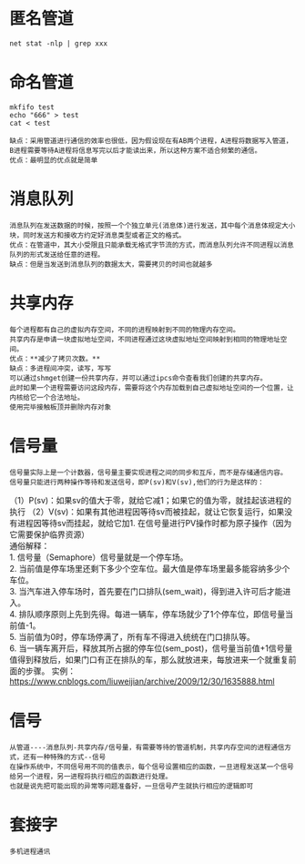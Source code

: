 # 匿名管道 #  

    net stat -nlp | grep xxx  
    
# 命名管道 #  
  
    mkfifo test  
    echo "666" > test  
    cat < test  
    
    缺点：采用管道进行通信的效率也很低，因为假设现在有AB两个进程，A进程将数据写入管道，B进程需要等待A进程将信息写完以后才能读出来，所以这种方案不适合频繁的通信。
    优点：最明显的优点就是简单  
    
# 消息队列 #  

    消息队列在发送数据的时候，按照一个个独立单元(消息体)进行发送，其中每个消息体规定大小块，同时发送方和接收方约定好消息类型或者正文的格式。
    优点：在管道中，其大小受限且只能承载无格式字节流的方式，而消息队列允许不同进程以消息队列的形式发送给任意的进程。
    缺点：但是当发送到消息队列的数据太大，需要拷贝的时间也就越多  
    
# 共享内存 #  
  
    每个进程都有自己的虚拟内存空间，不同的进程映射到不同的物理内存空间。  
    共享内存是申请一块虚拟地址空间，不同进程通过这块虚拟地址空间映射到相同的物理地址空间。  
    优点：**减少了拷贝次数。**  
    缺点：多进程间冲突，读写，写写
    可以通过shmget创建一份共享内存，并可以通过ipcs命令查看我们创建的共享内存。  
    此时如果一个进程需要访问这段内存，需要将这个内存加载到自己虚拟地址空间的一个位置，让内核给它一个合法地址。  
    使用完毕接触板顶并删除内存对象   
# 信号量 #  

    信号量实际上是一个计数器，信号量主要实现进程之间的同步和互斥，而不是存储通信内容。
    信号量只能进行两种操作等待和发送信号，即P(sv)和V(sv),他们的行为是这样的：
   （1）P(sv)：如果sv的值大于零，就给它减1；如果它的值为零，就挂起该进程的执行
   （2）V(sv)：如果有其他进程因等待sv而被挂起，就让它恢复运行，如果没有进程因等待sv而挂起，就给它加1.
    在信号量进行PV操作时都为原子操作（因为它需要保护临界资源）  
    通俗解释：  
      1. 信号量（Semaphore）信号量就是一个停车场。  
      2. 当前值是停车场里还剩下多少个空车位。最大值是停车场里最多能容纳多少个车位。  
      3. 当汽车进入停车场时，首先要在门口排队(sem_wait)，得到进入许可后才能进入。  
      4. 排队顺序原则上先到先得。每进一辆车，停车场就少了1个停车位，即信号量当前值-1。  
      5. 当前值为0时，停车场停满了，所有车不得进入统统在门口排队等。  
      6. 当一辆车离开后，释放其所占据的停车位(sem_post)，信号量当前值+1信号量值得到释放后，如果门口有正在排队的车，那么就放进来，每放进来一个就重复前面的步骤。
    实例：https://www.cnblogs.com/liuweijian/archive/2009/12/30/1635888.html    
# 信号 #  

    从管道----消息队列-共享内存/信号量，有需要等待的管道机制，共享内存空间的进程通信方式，还有一种特殊的方式--信号
    在操作系统中，不同信号用不同的值表示，每个信号设置相应的函数，一旦进程发送某一个信号给另一个进程，另一进程将执行相应的函数进行处理。  
    也就是说先把可能出现的异常等问题准备好，一旦信号产生就执行相应的逻辑即可  
# 套接字 #  
    多机进程通讯  
    
    
